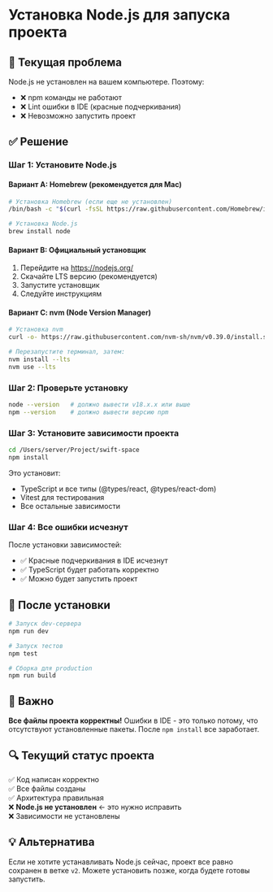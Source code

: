 # Установка Node.js для запуска проекта

## 🔴 Текущая проблема

Node.js не установлен на вашем компьютере. Поэтому:
- ❌ npm команды не работают
- ❌ Lint ошибки в IDE (красные подчеркивания)
- ❌ Невозможно запустить проект

## ✅ Решение

### Шаг 1: Установите Node.js

#### Вариант A: Homebrew (рекомендуется для Mac)

```bash
# Установка Homebrew (если еще не установлен)
/bin/bash -c "$(curl -fsSL https://raw.githubusercontent.com/Homebrew/install/HEAD/install.sh)"

# Установка Node.js
brew install node
```

#### Вариант B: Официальный установщик

1. Перейдите на https://nodejs.org/
2. Скачайте LTS версию (рекомендуется)
3. Запустите установщик
4. Следуйте инструкциям

#### Вариант C: nvm (Node Version Manager)

```bash
# Установка nvm
curl -o- https://raw.githubusercontent.com/nvm-sh/nvm/v0.39.0/install.sh | bash

# Перезапустите терминал, затем:
nvm install --lts
nvm use --lts
```

### Шаг 2: Проверьте установку

```bash
node --version   # должно вывести v18.x.x или выше
npm --version    # должно вывести версию npm
```

### Шаг 3: Установите зависимости проекта

```bash
cd /Users/server/Project/swift-space
npm install
```

Это установит:
- TypeScript и все типы (@types/react, @types/react-dom)
- Vitest для тестирования
- Все остальные зависимости

### Шаг 4: Все ошибки исчезнут

После установки зависимостей:
- ✅ Красные подчеркивания в IDE исчезнут
- ✅ TypeScript будет работать корректно
- ✅ Можно будет запустить проект

## 🚀 После установки

```bash
# Запуск dev-сервера
npm run dev

# Запуск тестов
npm test

# Сборка для production
npm run build
```

## 📝 Важно

**Все файлы проекта корректны!** Ошибки в IDE - это только потому, что отсутствуют установленные пакеты. После `npm install` все заработает.

## 🔍 Текущий статус проекта

✅ Код написан корректно  
✅ Все файлы созданы  
✅ Архитектура правильная  
❌ **Node.js не установлен** ← это нужно исправить  
❌ Зависимости не установлены  

## 💡 Альтернатива

Если не хотите устанавливать Node.js сейчас, проект все равно сохранен в ветке `v2`. Можете установить позже, когда будете готовы запустить.
